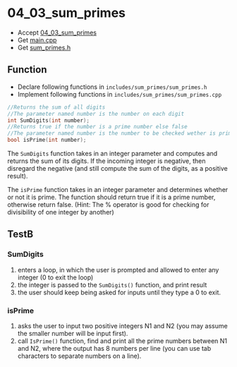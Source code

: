 # 04_03_sum_primes

- Accept [04_03_sum_primes](https://classroom.github.com/a/4zxfO2qH)
- Get [main.cpp](main.cpp)
- Get [sum_primes.h](sum_primes.h)


## Function

- Declare following functions in `includes/sum_primes/sum_primes.h`
- Implement following functions in `includes/sum_primes/sum_primes.cpp`

```c++
//Returns the sum of all digits
//The parameter named number is the number on each digit
int SumDigits(int number);
//Returns true if the number is a prime number else false
//The parameter named number is the number to be checked wether is prime
bool isPrime(int number);
```

The `SumDigits` function takes in an integer parameter and computes and returns the sum of its digits. If the incoming integer is negative, then disregard the negative (and still compute the sum of the digits, as a positive result).

The `isPrime` function takes in an integer parameter and determines whether or not it is prime. The function should return true if it is a prime number, otherwise return false. (Hint: The % operator is good for checking for divisibility of one integer by another) 


## TestB

### SumDigits
1. enters a loop, in which the user is prompted and allowed to enter any integer (0 to exit the loop)
1. the integer is passed to the `SumDigits()` function, and print result
1. the user should keep being asked for inputs until they type a 0 to exit.

### isPrime
1. asks the user to input two positive integers N1 and N2 (you may assume the smaller number will be input first).
1. call `IsPrime()` function, find and print all the prime numbers between N1 and N2, where the output has 8 numbers per line (you can use tab characters to separate numbers on a line).
